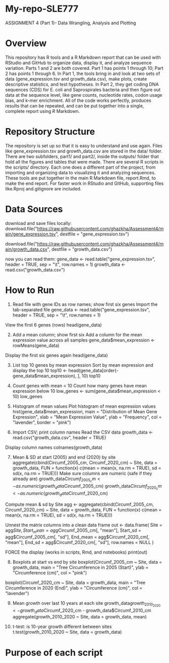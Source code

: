 # My-repo-SLE777
ASSIGNMENT 4 (Part 1)- Data Wrangling, Analysis and Plotting

# Overview
This repository has R tools and a R Markdown report that can be used with RStudio and GitHub to organize data, display it, and analyze sequence variation.  Parts 1 and 2 are both covered. Part 1 has points 1 through 10; Part 2 has points 1 through 6.  In Part 1, the tools bring in and look at two sets of data (gene_expression.tsv and growth_data.csv), make plots, create descriptive statistics, and test hypotheses.  In Part 2, they get coding DNA sequences (CDS) for E. coli and Saprospirales bacteria and then figure out data at the sequence level, like gene counts, nucleotide rates, codon usage bias, and k-mer enrichment.  All of the code works perfectly, produces results that can be repeated, and can be put together into a single, complete report using R Markdown.

# Repository Structure
The repository is set up so that it is easy to understand and use again.  Files like gene_expression.tsv and growth_data.csv are stored in the data/ folder.  There are two subfolders, part1/ and part2/, inside the outputs/ folder that hold all the figures and tables that were made.  There are several R scripts in the scripts/ directory. Each one does a different part of the project, from importing and organizing data to visualizing it and analyzing sequences.  These tools are put together in the main R Markdown file, report.Rmd, to make the end report.  For faster work in RStudio and GitHub, supporting files like.Rproj and.gitignore are included.

# Data Sources
download and save files locally:
download.file("https://raw.githubusercontent.com/ghazkha/Assessment4/main/gene_expression.tsv",
              destfile = "gene_expression.tsv")

download.file("https://raw.githubusercontent.com/ghazkha/Assessment4/main/growth_data.csv",
              destfile = "growth_data.csv")

now you can read them:
gene_data <- read.table("gene_expression.tsv", header = TRUE, sep = "\t", row.names = 1)
growth_data <- read.csv("growth_data.csv")

# How to Run
1. Read file with gene IDs as row names; show first six genes
Import the tab-separated file
gene_data <- read.table("gene_expression.tsv", 
                        header = TRUE, 
                        sep = "\t", 
                        row.names = 1)

View the first 6 genes (rows)
head(gene_data)

2. Add a mean column; show first six
Add a column for the mean expression value across all samples
gene_data$mean_expression <- rowMeans(gene_data)

Display the first six genes again
head(gene_data)

3. List top 10 genes by mean expression
Sort by mean expression and display the top 10
top10 <- head(gene_data[order(-gene_data$mean_expression), ], 10)
top10

4. Count genes with mean < 10
Count how many genes have mean expression below 10
low_genes <- sum(gene_data$mean_expression < 10)
low_genes

5. Histogram of mean values
Plot histogram of mean expression values
hist(gene_data$mean_expression,
     main = "Distribution of Mean Gene Expression",
     xlab = "Mean Expression Value",
     ylab = "Frequency",
     col = "lavender",
     border = "pink")

6. Import CSV; print column names
Read the CSV data
growth_data <- read.csv("growth_data.csv", header = TRUE)

Display column names
colnames(growth_data)

7. Mean & SD at start (2005) and end (2020) by site
aggregate(cbind(Circumf_2005_cm, Circumf_2020_cm) ~ Site, 
          data = growth_data,
          FUN = function(x) c(mean = mean(x, na.rm = TRUE),
                              sd = sd(x, na.rm = TRUE)))
Make sure columns are numeric (safe if they already are)
growth_data$Circumf_2005_cm <- as.numeric(growth_data$Circumf_2005_cm)
growth_data$Circumf_2020_cm <- as.numeric(growth_data$Circumf_2020_cm)

Compute mean & sd by Site
agg <- aggregate(cbind(Circumf_2005_cm, Circumf_2020_cm) ~ Site,
                 data = growth_data,
                 FUN = function(x) c(mean = mean(x, na.rm = TRUE),
                                     sd   = sd(x,   na.rm = TRUE)))

Unnest the matrix columns into a clean data frame
out <- data.frame(
  Site       = agg$Site,
  Start_mean = agg$Circumf_2005_cm[, "mean"],
  Start_sd   = agg$Circumf_2005_cm[, "sd"],
  End_mean   = agg$Circumf_2020_cm[, "mean"],
  End_sd     = agg$Circumf_2020_cm[, "sd"],
  row.names = NULL
)

FORCE the display (works in scripts, Rmd, and notebooks)
print(out)

8. Boxplots at start vs end by site
boxplot(Circumf_2005_cm ~ Site, data = growth_data,
        main = "Tree Circumference in 2005 (Start)",
        ylab = "Circumference (cm)", col = "pink")

boxplot(Circumf_2020_cm ~ Site, data = growth_data,
        main = "Tree Circumference in 2020 (End)",
        ylab = "Circumference (cm)", col = "lavender")

9. Mean growth over last 10 years at each site
growth_data$growth_2010_2020 <- growth_data$Circumf_2020_cm - growth_data$Circumf_2010_cm
aggregate(growth_2010_2020 ~ Site, data = growth_data, mean)

10. t-test: is 10-year growth different between sites
t.test(growth_2010_2020 ~ Site, data = growth_data)


# Purpose of each script





#

